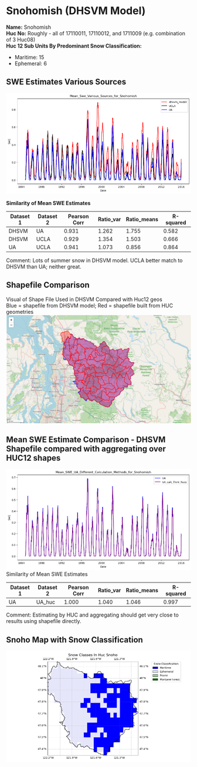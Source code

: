 # Snohomish (DHSVM Model) 


**Name:**             Snohomish <br>
**Huc No:**           Roughly - all of 17110011, 17110012, and 1711009  (e.g. combination of 3 Huc08) <br> 
**Huc 12 Sub Units By Predominant Snow Classification:**
- Maritime: 15
- Ephemeral: 6

## SWE Estimates Various Sources 
![](../basic_maps/Mean_Swe_Various_Sources_for_Snohomish.png)


**Similarity of Mean SWE Estimates**

| Dataset 1 | Dataset 2 | Pearson Corr | Ratio_var | Ratio_means | R-squared |
|-----------|-----------|---------------|-----------|--------------|-----------|
| DHSVM     | UA        | 0.931         | 1.262     | 1.755        | 0.582     |
| DHSVM     | UCLA      | 0.929         | 1.354     | 1.503        | 0.666     |
| UA        | UCLA      | 0.941         | 1.073     | 0.856        | 0.864     |

Comment: Lots of summer snow in DHSVM model.  UCLA better match to DHSVM than UA; neither great.  

## Shapefile Comparison
Visual of Shape File Used in DHSVM Compared with Huc12 geos <br>
Blue = shapefile from DHSVM model; Red = shapefile built from HUC geometries 
![](../basic_maps/Snohomish_Shapes.png)

## Mean SWE Estimate Comparison - DHSVM Shapefile compared with aggregating over HUC12 shapes 

![](../basic_maps/Mean_SWE_UA_Different_Calculation_Methods_for_Snohomish.png)
Similarity of Mean SWE Estimates

| Dataset 1 | Dataset 2 | Pearson Corr | Ratio_var | Ratio_means | R-squared |
|-----------|-----------|---------------|-----------|--------------|-----------|
| UA        | UA_huc    | 1.000         | 1.040     | 1.046        | 0.997     |


Comment: Estimating by HUC and aggregating should get very close to results using shapefile directly.

## Snoho Map with Snow Classification

![](../basic_maps/Snow_classes_for_huc10in_Snoho.png)
